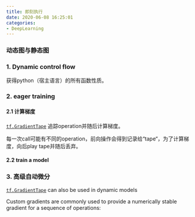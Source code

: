 ```yaml
---
title: 即刻执行 
date: 2020-06-08 16:25:01
categories:
- DeepLearning
---
```

### 动态图与静态图

### 1. Dynamic control flow

获得python（宿主语言）的所有函数性质。

### 2. eager training

#### 2.1 计算梯度

 [`tf.GradientTape`](https://www.tensorflow.org/api_docs/python/tf/GradientTape) 追踪operation并随后计算梯度。

每一次call可能有不同的operation，前向操作会得到记录给“tape“，为了计算梯度，向后play tape并随后丢弃。



#### 2.2 train a model

### 3. 高级自动微分

[`tf.GradientTape`](https://www.tensorflow.org/api_docs/python/tf/GradientTape) can also be used in dynamic models



Custom gradients are commonly used to provide a numerically stable gradient for a sequence of operations: